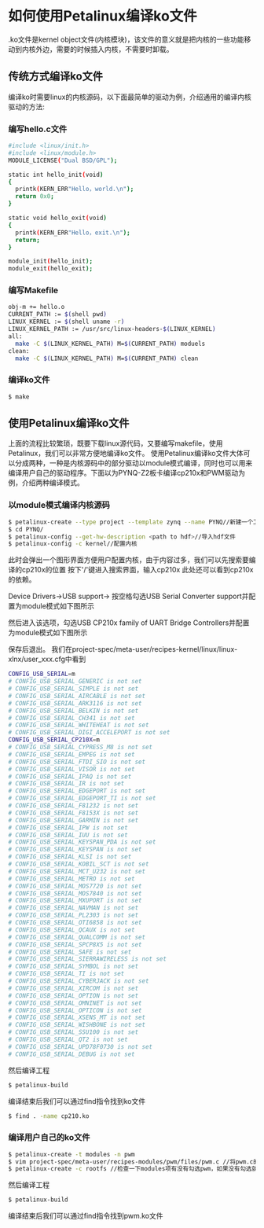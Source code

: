 # 如何使用Petalinux编译ko文件

.ko文件是kernel object文件(内核模块)，该文件的意义就是把内核的一些功能移动到内核外边，需要的时候插入内核，不需要时卸载。

## 传统方式编译ko文件
编译ko时需要linux的内核源码，以下面最简单的驱动为例，介绍通用的编译内核驱动的方法:
### 编写hello.c文件
```sh
#include <linux/init.h>
#include <linux/module.h>
MODULE_LICENSE("Dual BSD/GPL");

static int hello_init(void)
{
  printk(KERN_ERR"Hello，world.\n");
  return 0x0;
}

static void hello_exit(void)
{
  printk(KERN_ERR"Hello，exit.\n");
  return;
}

module_init(hello_init);
module_exit(hello_exit);
```
### 编写Makefile
```sh
obj-m += hello.o
CURRENT_PATH := $(shell pwd)
LINUX_KERNEL := $(shell uname -r)
LINUX_KERNEL_PATH := /usr/src/linux-headers-$(LINUX_KERNEL)
all:
  make -C $(LINUX_KERNEL_PATH) M=$(CURRENT_PATH) moduels
clean:
  make -C $(LINUX_KERNEL_PATH) M=$(CURRENT_PATH) clean
```

### 编译ko文件 
```sh 
$ make 
```
## 使用Petalinux编译ko文件
上面的流程比较繁琐，既要下载linux源代码，又要编写makefile，使用Petalinux，我们可以非常方便地编译ko文件。
使用Petalinux编译ko文件大体可以分成两种，一种是内核源码中的部分驱动以module模式编译，同时也可以用来
编译用户自己的驱动程序。下面以为PYNQ-Z2板卡编译cp210x和PWM驱动为例，介绍两种编译模式。

### 以module模式编译内核源码
```sh
$ petalinux-create --type project --template zynq --name PYNQ//新建一个工程
$ cd PYNQ/
$ petalinux-config --get-hw-description <path to hdf>//导入hdf文件
$ petalinux-config -c kernel//配置内核
```
此时会弹出一个图形界面方便用户配置内核，由于内容过多，我们可以先搜索要编译的cp210x的位置
按下'/'键进入搜索界面，输入cp210x
此处还可以看到cp210x的依赖。

Device Drivers->USB support->
按空格勾选USB Serial Converter support并配置为module模式如下图所示

然后进入该选项，勾选USB CP210x family of UART Bridge Controllers并配置为module模式如下图所示

保存后退出。
我们在project-spec/meta-user/recipes-kernel/linux/linux-xlnx/user_xxx.cfg中看到
```sh
CONFIG_USB_SERIAL=m
# CONFIG_USB_SERIAL_GENERIC is not set
# CONFIG_USB_SERIAL_SIMPLE is not set
# CONFIG_USB_SERIAL_AIRCABLE is not set
# CONFIG_USB_SERIAL_ARK3116 is not set
# CONFIG_USB_SERIAL_BELKIN is not set
# CONFIG_USB_SERIAL_CH341 is not set
# CONFIG_USB_SERIAL_WHITEHEAT is not set
# CONFIG_USB_SERIAL_DIGI_ACCELEPORT is not set
CONFIG_USB_SERIAL_CP210X=m
# CONFIG_USB_SERIAL_CYPRESS_M8 is not set
# CONFIG_USB_SERIAL_EMPEG is not set
# CONFIG_USB_SERIAL_FTDI_SIO is not set
# CONFIG_USB_SERIAL_VISOR is not set
# CONFIG_USB_SERIAL_IPAQ is not set
# CONFIG_USB_SERIAL_IR is not set
# CONFIG_USB_SERIAL_EDGEPORT is not set
# CONFIG_USB_SERIAL_EDGEPORT_TI is not set
# CONFIG_USB_SERIAL_F81232 is not set
# CONFIG_USB_SERIAL_F8153X is not set
# CONFIG_USB_SERIAL_GARMIN is not set
# CONFIG_USB_SERIAL_IPW is not set
# CONFIG_USB_SERIAL_IUU is not set
# CONFIG_USB_SERIAL_KEYSPAN_PDA is not set
# CONFIG_USB_SERIAL_KEYSPAN is not set
# CONFIG_USB_SERIAL_KLSI is not set
# CONFIG_USB_SERIAL_KOBIL_SCT is not set
# CONFIG_USB_SERIAL_MCT_U232 is not set
# CONFIG_USB_SERIAL_METRO is not set
# CONFIG_USB_SERIAL_MOS7720 is not set
# CONFIG_USB_SERIAL_MOS7840 is not set
# CONFIG_USB_SERIAL_MXUPORT is not set
# CONFIG_USB_SERIAL_NAVMAN is not set
# CONFIG_USB_SERIAL_PL2303 is not set
# CONFIG_USB_SERIAL_OTI6858 is not set
# CONFIG_USB_SERIAL_QCAUX is not set
# CONFIG_USB_SERIAL_QUALCOMM is not set
# CONFIG_USB_SERIAL_SPCP8X5 is not set
# CONFIG_USB_SERIAL_SAFE is not set
# CONFIG_USB_SERIAL_SIERRAWIRELESS is not set
# CONFIG_USB_SERIAL_SYMBOL is not set
# CONFIG_USB_SERIAL_TI is not set
# CONFIG_USB_SERIAL_CYBERJACK is not set
# CONFIG_USB_SERIAL_XIRCOM is not set
# CONFIG_USB_SERIAL_OPTION is not set
# CONFIG_USB_SERIAL_OMNINET is not set
# CONFIG_USB_SERIAL_OPTICON is not set
# CONFIG_USB_SERIAL_XSENS_MT is not set
# CONFIG_USB_SERIAL_WISHBONE is not set
# CONFIG_USB_SERIAL_SSU100 is not set
# CONFIG_USB_SERIAL_QT2 is not set
# CONFIG_USB_SERIAL_UPD78F0730 is not set
# CONFIG_USB_SERIAL_DEBUG is not set
```
然后编译工程
```sh
$ petalinux-build
```
编译结束后我们可以通过find指令找到ko文件
```sh
$ find . -name cp210.ko
```
### 编译用户自己的ko文件
 ```sh
$ petalinux-create -t modules -n pwm
$ vim project-spec/meta-user/recipes-modules/pwm/files/pwm.c //将pwm.c的内容替换成自己的
$ petalinux-create -c rootfs //检查一下modules项有没有勾选pwm，如果没有勾选就选上
 ```

然后编译工程
```sh
$ petalinux-build
```
编译结束后我们可以通过find指令找到pwm.ko文件
